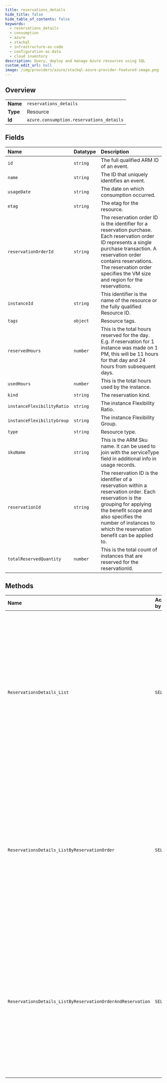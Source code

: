 ```yaml
---
title: reservations_details
hide_title: false
hide_table_of_contents: false
keywords:
  - reservations_details
  - consumption
  - azure    
  - stackql
  - infrastructure-as-code
  - configuration-as-data
  - cloud inventory
description: Query, deploy and manage Azure resources using SQL
custom_edit_url: null
image: /img/providers/azure/stackql-azure-provider-featured-image.png
---
```

  
    

## Overview
<table><tbody>
<tr><td><b>Name</b></td><td><code>reservations_details</code></td></tr>
<tr><td><b>Type</b></td><td>Resource</td></tr>
<tr><td><b>Id</b></td><td><code>azure.consumption.reservations_details</code></td></tr>
</tbody></table>

## Fields
| Name | Datatype | Description |
|:-----|:---------|:------------|
| `id` | `string` | The full qualified ARM ID of an event. |
| `name` | `string` | The ID that uniquely identifies an event.  |
| `usageDate` | `string` | The date on which consumption occurred. |
| `etag` | `string` | The etag for the resource. |
| `reservationOrderId` | `string` | The reservation order ID is the identifier for a reservation purchase. Each reservation order ID represents a single purchase transaction. A reservation order contains reservations. The reservation order specifies the VM size and region for the reservations. |
| `instanceId` | `string` | This identifier is the name of the resource or the fully qualified Resource ID. |
| `tags` | `object` | Resource tags. |
| `reservedHours` | `number` | This is the total hours reserved for the day. E.g. if reservation for 1 instance was made on 1 PM, this will be 11 hours for that day and 24 hours from subsequent days. |
| `usedHours` | `number` | This is the total hours used by the instance. |
| `kind` | `string` | The reservation kind. |
| `instanceFlexibilityRatio` | `string` | The instance Flexibility Ratio. |
| `instanceFlexibilityGroup` | `string` | The instance Flexibility Group. |
| `type` | `string` | Resource type. |
| `skuName` | `string` | This is the ARM Sku name. It can be used to join with the serviceType field in additional info in usage records. |
| `reservationId` | `string` | The reservation ID is the identifier of a reservation within a reservation order. Each reservation is the grouping for applying the benefit scope and also specifies the number of instances to which the reservation benefit can be applied to. |
| `totalReservedQuantity` | `number` | This is the total count of instances that are reserved for the reservationId. |
## Methods
| Name | Accessible by | Required Params | Description |
|:-----|:--------------|:----------------|:------------|
| `ReservationsDetails_List` | `SELECT` | `resourceScope` | Lists the reservations details for the defined scope and provided date range. Note: ARM has a payload size limit of 12MB, so currently callers get 502 when the response size exceeds the ARM limit. In such cases, API call should be made with smaller date ranges. |
| `ReservationsDetails_ListByReservationOrder` | `SELECT` | `$filter, reservationOrderId` | Lists the reservations details for provided date range. Note: ARM has a payload size limit of 12MB, so currently callers get 502 when the response size exceeds the ARM limit. In such cases, API call should be made with smaller date ranges. |
| `ReservationsDetails_ListByReservationOrderAndReservation` | `SELECT` | `$filter, reservationId, reservationOrderId` | Lists the reservations details for provided date range. Note: ARM has a payload size limit of 12MB, so currently callers get 502 when the response size exceeds the ARM limit. In such cases, API call should be made with smaller date ranges. |
